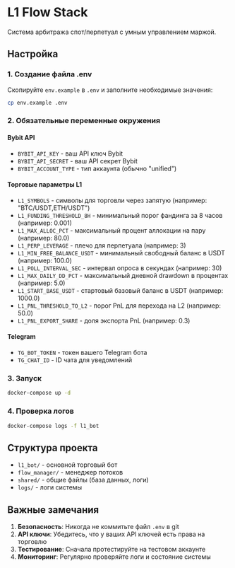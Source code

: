 # L1 Flow Stack

Система арбитража спот/перпетуал с умным управлением маржой.

## Настройка

### 1. Создание файла .env

Скопируйте `env.example` в `.env` и заполните необходимые значения:

```bash
cp env.example .env
```

### 2. Обязательные переменные окружения

#### Bybit API
- `BYBIT_API_KEY` - ваш API ключ Bybit
- `BYBIT_API_SECRET` - ваш API секрет Bybit  
- `BYBIT_ACCOUNT_TYPE` - тип аккаунта (обычно "unified")

#### Торговые параметры L1
- `L1_SYMBOLS` - символы для торговли через запятую (например: "BTC/USDT,ETH/USDT")
- `L1_FUNDING_THRESHOLD_8H` - минимальный порог фандинга за 8 часов (например: 0.001)
- `L1_MAX_ALLOC_PCT` - максимальный процент аллокации на пару (например: 80.0)
- `L1_PERP_LEVERAGE` - плечо для перпетуала (например: 3)
- `L1_MIN_FREE_BALANCE_USDT` - минимальный свободный баланс в USDT (например: 100.0)
- `L1_POLL_INTERVAL_SEC` - интервал опроса в секундах (например: 30)
- `L1_MAX_DAILY_DD_PCT` - максимальный дневной drawdown в процентах (например: 5.0)
- `L1_START_BASE_USDT` - стартовый базовый баланс в USDT (например: 1000.0)
- `L1_PNL_THRESHOLD_TO_L2` - порог PnL для перехода на L2 (например: 50.0)
- `L1_PNL_EXPORT_SHARE` - доля экспорта PnL (например: 0.3)

#### Telegram
- `TG_BOT_TOKEN` - токен вашего Telegram бота
- `TG_CHAT_ID` - ID чата для уведомлений

### 3. Запуск

```bash
docker-compose up -d
```

### 4. Проверка логов

```bash
docker-compose logs -f l1_bot
```

## Структура проекта

- `l1_bot/` - основной торговый бот
- `flow_manager/` - менеджер потоков
- `shared/` - общие файлы (база данных, логи)
- `logs/` - логи системы

## Важные замечания

1. **Безопасность**: Никогда не коммитьте файл `.env` в git
2. **API ключи**: Убедитесь, что у ваших API ключей есть права на торговлю
3. **Тестирование**: Сначала протестируйте на тестовом аккаунте
4. **Мониторинг**: Регулярно проверяйте логи и состояние системы
